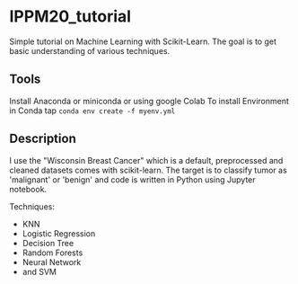 # IPPM20_tutorial

Simple tutorial on Machine Learning with Scikit-Learn. 
The goal is to get basic understanding of various techniques.


## Tools


Install Anaconda or miniconda or using google Colab
To install Environment in Conda tap `conda env create -f myenv.yml`


## Description

I use the "Wisconsin Breast Cancer" which is a default, preprocessed and cleaned datasets comes with scikit-learn. The target is to classify tumor as 'malignant' or 'benign' and code is written in Python using Jupyter notebook.

Techniques:
* KNN
* Logistic Regression
* Decision Tree
* Random Forests
* Neural Network
* and SVM
